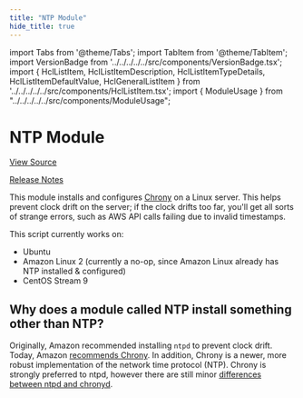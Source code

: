 ```yaml
---
title: "NTP Module"
hide_title: true
---
```


import Tabs from '@theme/Tabs';
import TabItem from '@theme/TabItem';
import VersionBadge from '../../../../../src/components/VersionBadge.tsx';
import { HclListItem, HclListItemDescription, HclListItemTypeDetails, HclListItemDefaultValue, HclGeneralListItem } from '../../../../../src/components/HclListItem.tsx';
import { ModuleUsage } from "../../../../../src/components/ModuleUsage";

<VersionBadge repoTitle="Security Modules" version="0.74.6" lastModifiedVersion="0.74.2"/>

# NTP Module

<a href="https://github.com/gruntwork-io/terraform-aws-security/tree/v0.74.6/modules/ntp" className="link-button" title="View the source code for this module in GitHub.">View Source</a>

<a href="https://github.com/gruntwork-io/terraform-aws-security/releases/tag/v0.74.2" className="link-button" title="Release notes for only versions which impacted this module.">Release Notes</a>

This module installs and configures [Chrony](https://chrony.tuxfamily.org/) on a Linux server. This helps prevent clock drift on the
server; if the clock drifts too far, you'll get all sorts of strange errors, such as AWS API calls failing due to
invalid timestamps.

This script currently works on:

*   Ubuntu
*   Amazon Linux 2 (currently a no-op, since Amazon Linux already has NTP installed & configured)
*   CentOS Stream 9

## Why does a module called NTP install something other than NTP?

Originally, Amazon recommended installing `ntpd` to prevent clock drift. Today, Amazon [recommends Chrony](https://docs.aws.amazon.com/AWSEC2/latest/UserGuide/set-time.html). In addition, Chrony is a newer, more robust implementation of the network time protocol (NTP). Chrony is strongly preferred to ntpd, however there are still minor [differences between ntpd and chronyd](https://access.redhat.com/documentation/en-us/red_hat_enterprise_linux/7/html/system_administrators_guide/ch-configuring_ntp_using_the_chrony_suite#sect-differences_between_ntpd_and_chronyd).

<!-- ##DOCS-SOURCER-START
{
  "originalSources": [
    "https://github.com/gruntwork-io/terraform-aws-security/tree/v0.74.6/modules/ntp/readme.md",
    "https://github.com/gruntwork-io/terraform-aws-security/tree/v0.74.6/modules/ntp/variables.tf",
    "https://github.com/gruntwork-io/terraform-aws-security/tree/v0.74.6/modules/ntp/outputs.tf"
  ],
  "sourcePlugin": "module-catalog-api",
  "hash": "cc355e79bc19570fb97b45c712b868d8"
}
##DOCS-SOURCER-END -->

